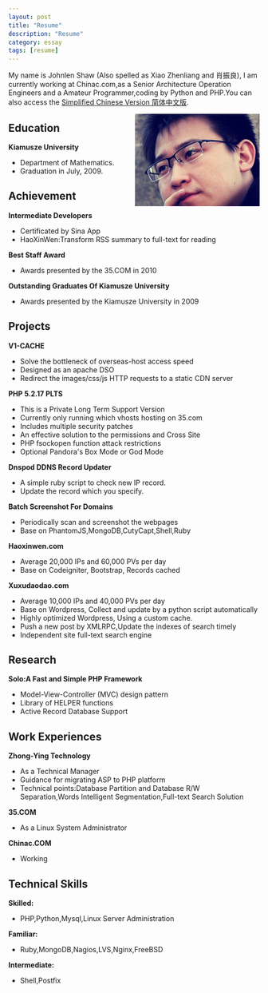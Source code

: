 ```yaml
---
layout: post
title: "Resume"
description: "Resume"
category: essay
tags: [resume]
---
```


My name is Johnlen Shaw (Also spelled as Xiao Zhenliang and 肖振良), I am currently working at Chinac.com,as a Senior Architecture Operation Engineers and a Amateur Programmer,coding by Python and PHP.You can also access the [Simplified Chinese Version 简体中文版](/resumecn/).

<img src="/assets/images/jsm.png" style="float:right">

## Education ##
**Kiamusze University**

* Department of Mathematics.
* Graduation in July, 2009.

## Achievement ##
**Intermediate Developers**

* Certificated by Sina App
* HaoXinWen:Transform RSS summary to full-text for reading

**Best Staff Award**

* Awards presented by the 35.COM in 2010

**Outstanding Graduates Of Kiamusze University**

* Awards presented by the Kiamusze University in 2009

## Projects ##
**V1-CACHE**

* Solve the bottleneck of overseas-host access speed
* Designed as an apache DSO 
* Redirect the images/css/js HTTP requests to a static CDN server

**PHP 5.2.17 PLTS**

* This is a Private Long Term Support Version
* Currently only running which vhosts hosting on 35.com
* Includes multiple security patches
* An effective solution to the permissions and Cross Site
* PHP fsockopen function attack restrictions
* Optional Pandora's Box Mode or God Mode

**Dnspod DDNS Record Updater**

* A simple ruby script to check new IP record.
* Update the record which you specify.

**Batch Screenshot For Domains**

* Periodically scan and screenshot the webpages
* Base on PhantomJS,MongoDB,CutyCapt,Shell,Ruby

**Haoxinwen.com**

* Average 20,000 IPs and 60,000 PVs per day
* Base on Codeigniter, Bootstrap, Records cached

**Xuxudaodao.com**

* Average 10,000 IPs and 40,000 PVs per day
* Base on Wordpress, Collect and update by a python script automatically
* Highly optimized Wordpress, Using a custom cache.
* Push a new post by XMLRPC,Update the indexes of search timely
* Independent site full-text search engine
## Research ##
**Solo:A Fast and Simple PHP Framework**

* Model-View-Controller (MVC) design pattern
* Library of HELPER functions
* Active Record Database Support

## Work Experiences ##
**Zhong-Ying Technology**

* As a Technical Manager
* Guidance for migrating ASP to PHP platform
* Technical points:Database Partition and Database R/W Separation,Words Intelligent Segmentation,Full-text Search Solution

**35.COM**

* As a Linux System Administrator

**Chinac.COM**

* Working

## Technical Skills ##
**Skilled:**

* PHP,Python,Mysql,Linux Server Administration

**Familiar:** 

* Ruby,MongoDB,Nagios,LVS,Nginx,FreeBSD

**Intermediate:**

* Shell,Postfix
